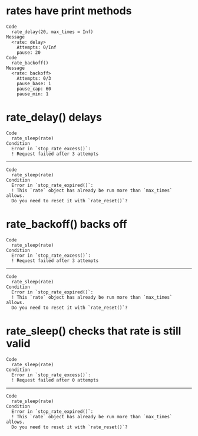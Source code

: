 # rates have print methods

    Code
      rate_delay(20, max_times = Inf)
    Message
      <rate: delay>
        Attempts: 0/Inf
        pause: 20
    Code
      rate_backoff()
    Message
      <rate: backoff>
        Attempts: 0/3
        pause_base: 1
        pause_cap: 60
        pause_min: 1

# rate_delay() delays

    Code
      rate_sleep(rate)
    Condition
      Error in `stop_rate_excess()`:
      ! Request failed after 3 attempts

---

    Code
      rate_sleep(rate)
    Condition
      Error in `stop_rate_expired()`:
      ! This `rate` object has already be run more than `max_times` allows.
      Do you need to reset it with `rate_reset()`?

# rate_backoff() backs off

    Code
      rate_sleep(rate)
    Condition
      Error in `stop_rate_excess()`:
      ! Request failed after 3 attempts

---

    Code
      rate_sleep(rate)
    Condition
      Error in `stop_rate_expired()`:
      ! This `rate` object has already be run more than `max_times` allows.
      Do you need to reset it with `rate_reset()`?

# rate_sleep() checks that rate is still valid

    Code
      rate_sleep(rate)
    Condition
      Error in `stop_rate_excess()`:
      ! Request failed after 0 attempts

---

    Code
      rate_sleep(rate)
    Condition
      Error in `stop_rate_expired()`:
      ! This `rate` object has already be run more than `max_times` allows.
      Do you need to reset it with `rate_reset()`?

